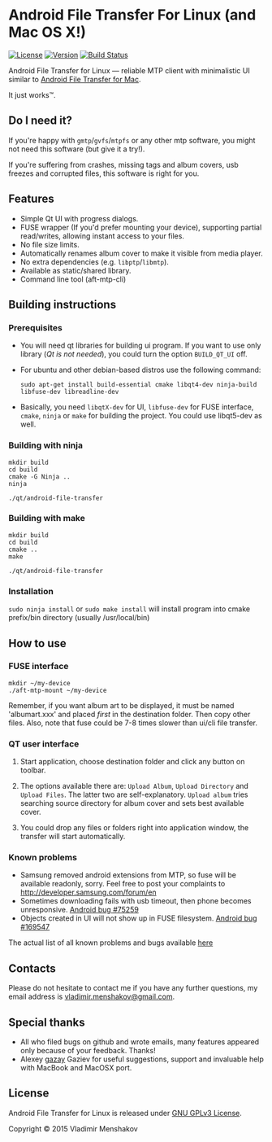 # Android File Transfer For Linux (and Mac OS X!)

[![License](http://img.shields.io/:license-GPLv3-blue.svg)](https://github.com/whoozle/android-file-transfer-linux/blob/master/LICENSE)
[![Version](http://img.shields.io/:version-3.0-green.svg)](https://github.com/whoozle/android-file-transfer-linux)
[![Build Status](https://travis-ci.org/whoozle/android-file-transfer-linux.svg?branch=master)](https://travis-ci.org/whoozle/android-file-transfer-linux)

Android File Transfer for Linux — reliable MTP client with minimalistic UI similar to [Android File Transfer for Mac](https://www.android.com/intl/en_us/filetransfer/).

It just works™.

## Do I need it?

If you're happy with `gmtp`/`gvfs`/`mtpfs` or any other mtp software, you might not need this software (but give it a try!).

If you're suffering from crashes, missing tags and album covers, usb freezes and corrupted files, this software is right for you.

## Features

* Simple Qt UI with progress dialogs.
* FUSE wrapper (If you'd prefer mounting your device), supporting partial read/writes, allowing instant access to your files.
* No file size limits.
* Automatically renames album cover to make it visible from media player.
* No extra dependencies (e.g. `libptp`/`libmtp`).
* Available as static/shared library.
* Command line tool (aft-mtp-cli)

## Building instructions

### Prerequisites

* You will need qt libraries for building ui program. If you want to use only library (*Qt is not needed*), you could turn the option ```BUILD_QT_UI``` off.
* For ubuntu and other debian-based distros use the following command:

  ```shell
  sudo apt-get install build-essential cmake libqt4-dev ninja-build libfuse-dev libreadline-dev
  ```
* Basically, you need `libqtX-dev` for UI, `libfuse-dev` for FUSE interface, `cmake`, `ninja` or `make` for building the project. You could use libqt5-dev as well.

### Building with ninja

```shell
mkdir build
cd build
cmake -G Ninja ..
ninja

./qt/android-file-transfer
```

### Building with make

```shell
mkdir build
cd build
cmake ..
make

./qt/android-file-transfer
```

### Installation

`sudo ninja install` or `sudo make install` will install program into cmake prefix/bin directory (usually /usr/local/bin)


## How to use

### FUSE interface

```shell
mkdir ~/my-device
./aft-mtp-mount ~/my-device
```
Remember, if you want album art to be displayed, it must be named 'albumart.xxx' and placed *first* in the destination folder. Then copy other files.
Also, note that fuse could be 7-8 times slower than ui/cli file transfer.

### QT user interface

1. Start application, choose destination folder and click any button on toolbar.

2. The options available there are: `Upload Album`, `Upload Directory` and `Upload Files`.
   The latter two are self-explanatory. `Upload album` tries searching source directory for album cover and sets best available cover.

3. You could drop any files or folders right into application window, the transfer will start automatically.

### Known problems

* Samsung removed android extensions from MTP, so fuse will be available readonly, sorry. Feel free to post your complaints to http://developer.samsung.com/forum/en
* Sometimes downloading fails with usb timeout, then phone becomes unresponsive. [Android bug #75259](https://code.google.com/p/android/issues/detail?id=75259)
* Objects created in UI will not show up in FUSE filesystem. [Android bug #169547](https://code.google.com/p/android/issues/detail?id=169547)

The actual list of all known problems and bugs available [here](https://github.com/whoozle/android-file-transfer-linux/issues)

## Contacts
Please do not hesitate to contact me if you have any further questions, my email address is <vladimir.menshakov@gmail.com>.

## Special thanks
* All who filed bugs on github and wrote emails, many features appeared only because of your feedback. Thanks!
* Alexey [gazay](https://github.com/gazay) Gaziev for useful suggestions, support and invaluable help with MacBook and MacOSX port.

## License

Android File Transfer for Linux is released under [GNU GPLv3 License](https://github.com/whoozle/android-file-transfer-linux/blob/master/LICENSE).

Copyright © 2015 Vladimir Menshakov
